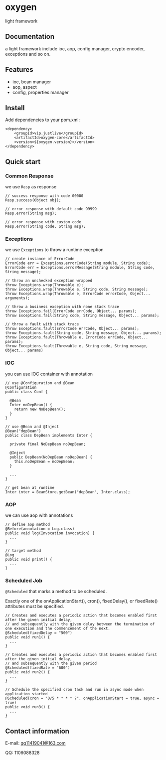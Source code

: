 # oxygen

light framework


## Documentation

a light framework include ioc, aop, config manager, crypto encoder, exceptions and so on.

## Features

* ioc, bean manager
* aop, aspect
* config, properties manager

## Install

Add dependencies to your pom.xml:
```
<dependency>
    <groupId>vip.justlive</groupId>
    <artifactId>oxygen-core</artifactId>
    <version>${oxygen.version}</version>
</dependency>
```

## Quick start

### Common Response

we use `Resp` as response

```
// success response with code 00000
Resp.success(Object obj);

// error response with default code 99999
Resp.error(String msg);

// error response with custom code
Resp.error(String code, String msg);
```

### Exceptions

we use `Exceptions` to throw a runtime exception

```
// create instance of ErrorCode
ErrorCode err = Exceptions.errorCode(String module, String code);
ErrorCode err = Exceptions.errorMessage(String module, String code, String message);

// throw an unchecked exception wrapped
throw Exceptions.wrap(Throwable e);
throw Exceptions.wrap(Throwable e, String code, String message);
throw Exceptions.wrap(Throwable e, ErrorCode errorCode, Object... arguments);

// throw a business exception with none stack trace
throw Exceptions.fail(ErrorCode errCode, Object... params);
throw Exceptions.fail(String code, String message, Object... params);

// throw a fault with stack trace
throw Exceptions.fault(ErrorCode errCode, Object... params);
throw Exceptions.fault(String code, String message, Object... params);
throw Exceptions.fault(Throwable e, ErrorCode errCode, Object... params);
throw Exceptions.fault(Throwable e, String code, String message, Object... params)

```

### IOC 

you can use IOC container with annotation

```
// use @Configuration and @Bean
@Configuration
public class Conf {
 
  @Bean
  Inter noDepBean() {
    return new NoDepBean();
  }
}

// use @Bean and @Inject
@Bean("depBean")
public class DepBean implements Inter {

  private final NoDepBean noDepBean;

  @Inject
  public DepBean(NoDepBean noDepBean) {
    this.noDepBean = noDepBean;
  }
  
  ...
}

// get bean at runtime
Inter inter = BeanStore.getBean("depBean", Inter.class);

```

### AOP

we can use aop with annotations

```
// define aop method
@Before(annotation = Log.class)
public void log(Invocation invocation) {
  ...
}

// target method
@Log
public void print() {
  ...
}  
```


### Scheduled Job

`@Scheduled` that marks a method to be scheduled.

Exactly one of the onApplicationStart(), cron(), fixedDelay(), or fixedRate() attributes must be specified.

```
// Creates and executes a periodic action that becomes enabled first after the given initial delay, 
// and subsequently with the given delay between the termination of one execution and the commencement of the next.
@Scheduled(fixedDelay = "500")
public void run1() {
  ...
}

// Creates and executes a periodic action that becomes enabled first after the given initial delay, 
// and subsequently with the given period
@Scheduled(fixedRate = "600")
public void run2() {
  ...
}

// Schedule the specified cron task and run in async mode when application started 
@Scheduled(cron = "0/5 * * * * ?", onApplicationStart = true, async = true)
public void run3() {
  ...
}
```

## Contact information

E-mail: qq11419041@163.com

QQ: 1106088328